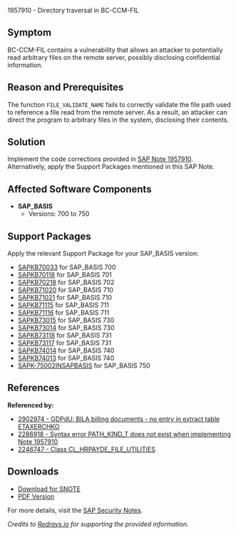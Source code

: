 1957910 - Directory traversal in BC-CCM-FIL

## Symptom

BC-CCM-FIL contains a vulnerability that allows an attacker to potentially read arbitrary files on the remote server, possibly disclosing confidential information.

## Reason and Prerequisites

The function `FILE_VALIDATE_NAME` fails to correctly validate the file path used to reference a file read from the remote server. As a result, an attacker can direct the program to arbitrary files in the system, disclosing their contents.

## Solution

Implement the code corrections provided in [SAP Note 1957910](https://me.sap.com/notes/1957910). Alternatively, apply the Support Packages mentioned in this SAP Note.

## Affected Software Components

- **SAP_BASIS**
  - Versions: 700 to 750

## Support Packages

Apply the relevant Support Package for your SAP_BASIS version:

- [SAPKB70033](https://me.sap.com/supportpackage/SAPKB70033) for SAP_BASIS 700
- [SAPKB70118](https://me.sap.com/supportpackage/SAPKB70118) for SAP_BASIS 701
- [SAPKB70218](https://me.sap.com/supportpackage/SAPKB70218) for SAP_BASIS 702
- [SAPKB71020](https://me.sap.com/supportpackage/SAPKB71020) for SAP_BASIS 710
- [SAPKB71021](https://me.sap.com/supportpackage/SAPKB71021) for SAP_BASIS 710
- [SAPKB71115](https://me.sap.com/supportpackage/SAPKB71115) for SAP_BASIS 711
- [SAPKB71116](https://me.sap.com/supportpackage/SAPKB71116) for SAP_BASIS 711
- [SAPKB73015](https://me.sap.com/supportpackage/SAPKB73015) for SAP_BASIS 730
- [SAPKB73014](https://me.sap.com/supportpackage/SAPKB73014) for SAP_BASIS 730
- [SAPKB73118](https://me.sap.com/supportpackage/SAPKB73118) for SAP_BASIS 731
- [SAPKB73117](https://me.sap.com/supportpackage/SAPKB73117) for SAP_BASIS 731
- [SAPKB74014](https://me.sap.com/supportpackage/SAPKB74014) for SAP_BASIS 740
- [SAPKB74013](https://me.sap.com/supportpackage/SAPKB74013) for SAP_BASIS 740
- [SAPK-75002INSAPBASIS](https://me.sap.com/supportpackage/SAPK-75002INSAPBASIS) for SAP_BASIS 750

## References

**Referenced by:**

- [2902974 - GDPdU: BILA billing documents - no entry in extract table ETAXERCHKO](https://me.sap.com/notes/2902974)
- [2286918 - Syntax error PATH_KIND_T does not exist when implementing Note 1957910](https://me.sap.com/notes/2286918)
- [2246747 - Class CL_HRPAYDE_FILE_UTILITIES](https://me.sap.com/notes/2246747)

## Downloads

- [Download for SNOTE](https://notesdownloads.sap.com/note/0040000011558262017)
- [PDF Version](https://userapps.support.sap.com/sap/support/sfm/notes/print/0001957910?language=en-US&token=E7A848969BA800E7609239097C0D07DF)

For more details, visit the [SAP Security Notes](https://me.sap.com/notes/1957910).

*Credits to [Redrays.io](https://redrays.io) for supporting the provided information.*